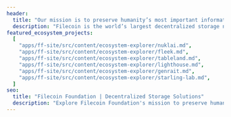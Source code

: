 ```yaml
---
header:
  title: "Our mission is to preserve humanity’s most important information"
  description: "Filecoin is the world’s largest decentralized storage network. Filecoin Foundation's mission is to preserve humanity's most important information, as well as to facilitate the open source governance of the Filecoin network, fund research and development projects for decentralized technologies, and support the growth of the Filecoin ecosystem and community."
featured_ecosystem_projects:
  [
    "apps/ff-site/src/content/ecosystem-explorer/nuklai.md",
    "apps/ff-site/src/content/ecosystem-explorer/fleek.md",
    "apps/ff-site/src/content/ecosystem-explorer/tableland.md",
    "apps/ff-site/src/content/ecosystem-explorer/lighthouse.md",
    "apps/ff-site/src/content/ecosystem-explorer/genrait.md",
    "apps/ff-site/src/content/ecosystem-explorer/starling-lab.md",
  ]
seo:
  title: "Filecoin Foundation | Decentralized Storage Solutions"
  description: "Explore Filecoin Foundation's mission to preserve humanity’s most important information."
---
```

